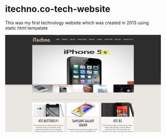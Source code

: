 # itechno.co-tech-website
This was my first technology website which was created in 2013 using static html tempelate

![](home-page.png)
